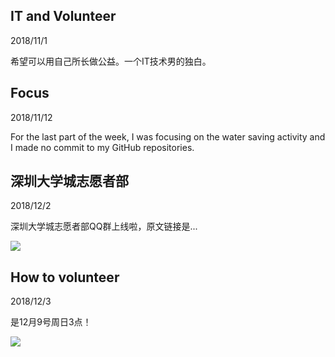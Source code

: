 ## IT and Volunteer
2018/11/1

 希望可以用自己所长做公益。一个IT技术男的独白。

## Focus
2018/11/12

For the last part of the week, I was focusing on the water saving activity and I made no commit to my GitHub repositories.


## 深圳大学城志愿者部
2018/12/2

 深圳大学城志愿者部QQ群上线啦，原文链接是...

![](./images/utsz_v.jpg)


## How to volunteer
2018/12/3

是12月9号周日3点！ 

![](./images/how_to_volunteer.jpg)

